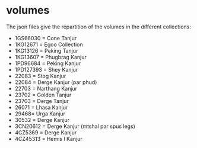 # volumes

The json files give the repartition of the volumes in the different collections:

- 1GS66030 = Cone Tanjur
- 1KG12671 = Egoo Collection
- 1KG13126 = Peking Tanjur
- 1KG13607 = Phugbrag Kanjur
- 1PD96684 = Peking Kanjur
- 1PD127393 = Shey Kanjur
- 22083 = Stog Kanjur
- 22084 = Derge Kanjur (par phud)
- 22703 = Narthang Kanjur
- 23702 = Golden Tanjur
- 23703 = Derge Tanjur
- 26071 = Lhasa Kanjur
- 29468= Urga Kanjur
- 30532 = Derge Kanjur
- 3CN20612 = Derge Kanjur (mtshal par spus legs)
- 4CZ5369 = Derge Kanjur
- 4CZ45313 = Hemis I Kanjur
